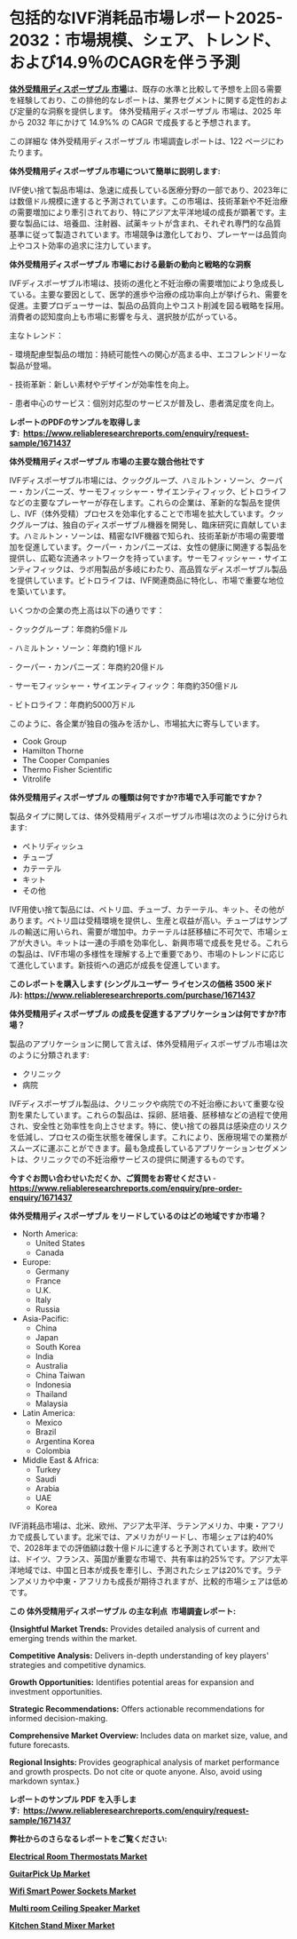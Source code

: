 <p><h1>包括的なIVF消耗品市場レポート2025-2032：市場規模、シェア、トレンド、および14.9％のCAGRを伴う予測</h1></p><p data-sourcepos="1:1-1:157"><strong><a href="https://www.reliableresearchreports.com/ivf-disposables-r1671437?utm_campaign=107&utm_medium=36&utm_source=Github&utm_content=ia&utm_term=19032025&utm_id=ivf-disposables">体外受精用ディスポーザブル 市場</a></strong>は、既存の水準と比較して予想を上回る需要を経験しており、この排他的なレポートは、業界セグメントに関する定性的および定量的な洞察を提供します。 体外受精用ディスポーザブル 市場は、2025 年から 2032 年にかけて 14.9%% の CAGR で成長すると予想されます。</p>
<p data-sourcepos="3:1-3:50">この詳細な 体外受精用ディスポーザブル 市場調査レポートは、122 ページにわたります。</p>
<p><strong>体外受精用ディスポーザブル市場について簡単に説明します:</strong></p>
<p><p>IVF使い捨て製品市場は、急速に成長している医療分野の一部であり、2023年には数億ドル規模に達すると予測されています。この市場は、技術革新や不妊治療の需要増加により牽引されており、特にアジア太平洋地域の成長が顕著です。主要な製品には、培養皿、注射器、試薬キットが含まれ、それぞれ専門的な品質基準に従って製造されています。市場競争は激化しており、プレーヤーは品質向上やコスト効率の追求に注力しています。</p></p>
<p><strong>体外受精用ディスポーザブル 市場における最新の動向と戦略的な洞察</strong></p>
<p><p>IVFディスポーザブル市場は、技術の進化と不妊治療の需要増加により急成長している。主要な要因として、医学的進歩や治療の成功率向上が挙げられ、需要を促進。主要プロデューサーは、製品の品質向上やコスト削減を図る戦略を採用。消費者の認知度向上も市場に影響を与え、選択肢が広がっている。</p><p>主なトレンド：</p><p>- 環境配慮型製品の増加：持続可能性への関心が高まる中、エコフレンドリーな製品が登場。</p><p>- 技術革新：新しい素材やデザインが効率性を向上。</p><p>- 患者中心のサービス：個別対応型のサービスが普及し、患者満足度を向上。</p></p>
<p><strong>レポートのPDFのサンプルを取得します</strong><strong>:&nbsp;&nbsp;<a href="https://www.reliableresearchreports.com/enquiry/request-sample/1671437?utm_campaign=107&utm_medium=36&utm_source=Github&utm_content=ia&utm_term=19032025&utm_id=ivf-disposables">https://www.reliableresearchreports.com/enquiry/request-sample/1671437</a></strong></p>
<p><strong>体外受精用ディスポーザブル 市場の主要な競合他社です</strong></p>
<p><p>IVFディスポーザブル市場には、クックグループ、ハミルトン・ソーン、クーパー・カンパニーズ、サーモフィッシャー・サイエンティフィック、ビトロライフなどの主要なプレーヤーが存在します。これらの企業は、革新的な製品を提供し、IVF（体外受精）プロセスを効率化することで市場を拡大しています。クックグループは、独自のディスポーザブル機器を開発し、臨床研究に貢献しています。ハミルトン・ソーンは、精密なIVF機器で知られ、技術革新が市場の需要増加を促進しています。クーパー・カンパニーズは、女性の健康に関連する製品を提供し、広範な流通ネットワークを持っています。サーモフィッシャー・サイエンティフィックは、ラボ用製品が多岐にわたり、高品質なディスポーザブル製品を提供しています。ビトロライフは、IVF関連商品に特化し、市場で重要な地位を築いています。</p><p>いくつかの企業の売上高は以下の通りです：</p><p>- クックグループ：年商約5億ドル</p><p>- ハミルトン・ソーン：年商約1億ドル</p><p>- クーパー・カンパニーズ：年商約20億ドル</p><p>- サーモフィッシャー・サイエンティフィック：年商約350億ドル</p><p>- ビトロライフ：年商約5000万ドル</p><p>このように、各企業が独自の強みを活かし、市場拡大に寄与しています。</p></p>
<p><ul><li>Cook Group</li><li>Hamilton Thorne</li><li>The Cooper Companies</li><li>Thermo Fisher Scientific</li><li>Vitrolife</li></ul></p>
<p><strong>体外受精用ディスポーザブル の種類は何ですか?市場で入手可能ですか？</strong></p>
<p>製品タイプに関しては、体外受精用ディスポーザブル市場は次のように分けられます:</p>
<p><ul><li>ペトリディッシュ</li><li>チューブ</li><li>カテーテル</li><li>キット</li><li>その他</li></ul></p>
<p><p>IVF用使い捨て製品には、ペトリ皿、チューブ、カテーテル、キット、その他があります。ペトリ皿は受精環境を提供し、生産と収益が高い。チューブはサンプルの輸送に用いられ、需要が増加中。カテーテルは胚移植に不可欠で、市場シェアが大きい。キットは一連の手順を効率化し、新興市場で成長を見せる。これらの製品は、IVF市場の多様性を理解する上で重要であり、市場のトレンドに応じて進化しています。新技術への適応が成長を促進しています。</p></p>
<p><strong>このレポートを購入します (シングルユーザー ライセンスの価格 3500 米ドル):&nbsp;<a href="https://www.reliableresearchreports.com/purchase/1671437?utm_campaign=107&utm_medium=36&utm_source=Github&utm_content=ia&utm_term=19032025&utm_id=ivf-disposables">https://www.reliableresearchreports.com/purchase/1671437</a></strong></p>
<p><strong>体外受精用ディスポーザブル の成長を促進するアプリケーションは何ですか?市場？</strong></p>
<p>製品のアプリケーションに関して言えば、体外受精用ディスポーザブル市場は次のように分類されます:</p>
<p><ul><li>クリニック</li><li>病院</li></ul></p>
<p><p>IVFディスポーザブル製品は、クリニックや病院での不妊治療において重要な役割を果たしています。これらの製品は、採卵、胚培養、胚移植などの過程で使用され、安全性と効率性を向上させます。特に、使い捨ての器具は感染症のリスクを低減し、プロセスの衛生状態を確保します。これにより、医療現場での業務がスムーズに運ぶことができます。最も急成長しているアプリケーションセグメントは、クリニックでの不妊治療サービスの提供に関連するものです。</p></p>
<p><strong>今すぐお問い合わせいただくか、ご質問をお寄せください</strong><strong>&nbsp;</strong>-<strong><a href="https://www.reliableresearchreports.com/enquiry/pre-order-enquiry/1671437?utm_campaign=107&utm_medium=36&utm_source=Github&utm_content=ia&utm_term=19032025&utm_id=ivf-disposables">https://www.reliableresearchreports.com/enquiry/pre-order-enquiry/1671437</a></strong></p>
<p><strong>体外受精用ディスポーザブル をリードしているのはどの地域ですか市場？</strong></p>
<p><ul>
    <li>
        North America:
        <ul>
            <li>United States</li>
            <li>Canada</li>
        </ul>
    </li>
    <li>
        Europe:
        <ul>
            <li>Germany</li>
            <li>France</li>
            <li>U.K.</li>
            <li>Italy</li>
            <li>Russia</li>
        </ul>
    </li>
    <li>
        Asia-Pacific:
        <ul>
            <li>China</li>
            <li>Japan</li>
            <li>South Korea</li>
            <li>India</li>
            <li>Australia</li>
            <li>China Taiwan</li>
            <li>Indonesia</li>
            <li>Thailand</li>
            <li>Malaysia</li>
        </ul>
    </li>
    <li>
        Latin America:
        <ul>
            <li>Mexico</li>
            <li>Brazil</li>
            <li>Argentina Korea</li>
            <li>Colombia</li>
        </ul>
    </li>
    <li>
        Middle East & Africa:
        <ul>
            <li>Turkey</li>
            <li>Saudi</li>
            <li>Arabia</li>
            <li>UAE</li>
            <li>Korea</li>
        </ul>
    </li>
    </ul></p>
<p><p>IVF消耗品市場は、北米、欧州、アジア太平洋、ラテンアメリカ、中東・アフリカで成長しています。北米では、アメリカがリードし、市場シェアは約40%で、2028年までの評価額は数十億ドルに達すると予測されています。欧州では、ドイツ、フランス、英国が重要な市場で、共有率は約25%です。アジア太平洋地域では、中国と日本が成長を牽引し、予測されたシェアは20%です。ラテンアメリカや中東・アフリカも成長が期待されますが、比較的市場シェアは低めです。</p></p>
<p><strong>この 体外受精用ディスポーザブル の主な利点&nbsp; 市場調査レポート:</strong></p>
<p><strong>{Insightful Market Trends:</strong> Provides detailed analysis of current and emerging trends within the market.</p>
<p><strong>Competitive Analysis:</strong> Delivers in-depth understanding of key players' strategies and competitive dynamics.</p>
<p><strong>Growth Opportunities:</strong> Identifies potential areas for expansion and investment opportunities.</p>
<p><strong>Strategic Recommendations:</strong> Offers actionable recommendations for informed decision-making.</p>
<p><strong>Comprehensive Market Overview: </strong>Includes data on market size, value, and future forecasts.</p>
<p><strong>Regional Insights: </strong>Provides geographical analysis of market performance and growth prospects. Do not cite or quote anyone. Also, avoid using markdown syntax.}</p>
<p><strong>レポートのサンプル PDF を入手します:&nbsp;</strong><strong>&nbsp;<a href="https://www.reliableresearchreports.com/enquiry/request-sample/1671437?utm_campaign=107&utm_medium=36&utm_source=Github&utm_content=ia&utm_term=19032025&utm_id=ivf-disposables">https://www.reliableresearchreports.com/enquiry/request-sample/1671437</a></strong></p>
<p></p>
<p></p>
<p></p>
<p></p>
<p><strong>弊社からのさらなるレポートをご覧ください:</strong></p>
<p><strong><p><a href="https://github.com/jugutstam/Market-Research-Report-List-1/blob/main/electrical-room-thermostats-market.md?utm_campaign=107&utm_medium=36&utm_source=Github&utm_content=ia&utm_term=19032025&utm_id=ivf-disposables">Electrical Room Thermostats Market</a></p><p><a href="https://github.com/siertnamba7u/Market-Research-Report-List-1/blob/main/guitarpick-up-market.md?utm_campaign=107&utm_medium=36&utm_source=Github&utm_content=ia&utm_term=19032025&utm_id=ivf-disposables">GuitarPick Up Market</a></p><p><a href="https://github.com/reahmmunises/Market-Research-Report-List-1/blob/main/wifi-smart-power-sockets-market.md?utm_campaign=107&utm_medium=36&utm_source=Github&utm_content=ia&utm_term=19032025&utm_id=ivf-disposables">Wifi Smart Power Sockets Market</a></p><p><a href="https://github.com/zakkistuey/Market-Research-Report-List-1/blob/main/multi-room-ceiling-speaker-market.md?utm_campaign=107&utm_medium=36&utm_source=Github&utm_content=ia&utm_term=19032025&utm_id=ivf-disposables">Multi room Ceiling Speaker Market</a></p><p><a href="https://github.com/pilukypalis/Market-Research-Report-List-1/blob/main/kitchen-stand-mixer-market.md?utm_campaign=107&utm_medium=36&utm_source=Github&utm_content=ia&utm_term=19032025&utm_id=ivf-disposables">Kitchen Stand Mixer Market</a></p></strong></p>